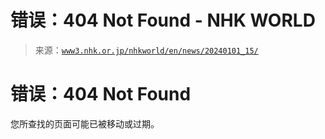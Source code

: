 <!--yml

category: 未分类

date: 2024-05-27 14:25:12

-->

# 错误：404 Not Found - NHK WORLD

> 来源：[`www3.nhk.or.jp/nhkworld/en/news/20240101_15/`](https://www3.nhk.or.jp/nhkworld/en/news/20240101_15/)

# 错误：404 Not Found

您所查找的页面可能已被移动或过期。
